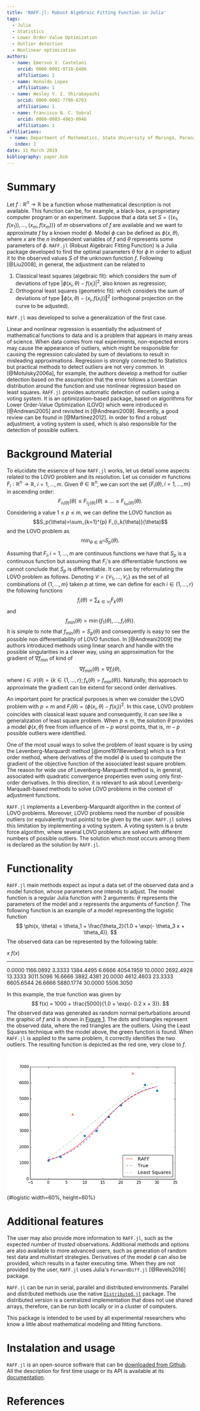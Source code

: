 ```yaml
---
title: 'RAFF.jl: Robust Algebraic Fitting Function in Julia'
tags:
  - Julia
  - Statistics
  - Lower Order-Value Optimization
  - Outlier detection
  - Nonlinear optimization
authors:
  - name: Emerson V. Castelani
    orcid: 0000-0001-9718-6486
    affiliation: 1
  - name: Ronaldo Lopes
    affiliation: 1
  - name: Wesley V. I. Shirabayashi
    orcid: 0000-0002-7790-6703	
    affiliation: 1
  - name: Francisco N. C. Sobral
    orcid: 0000-0003-4963-0946
    affiliation: 1
affiliations:
 - name: Department of Mathematics, State University of Maringá, Paraná, Brazil
   index: 1
date: 11 March 2019
bibliography: paper.bib
---
```


# Summary

Let $f : \mathbb{R}^n \to \mathbb{R}$ be a function whose mathematical description
is not available. This function can be, for example, a black-box, a
proprietary computer program or an experiment. Suppose that a data set
$S = \{(x_1, f(x_1)), \dots, (x_m, f(x_m))\}$ of $m$ observations of
$f$ are available and we want to approximate $f$ by a known model
$\phi$. Model $\phi$ can be defined as $\phi(x, \theta)$, where $x$ are the
$n$ independent variables of $f$ and $\theta$ represents some parameters of
$\phi$. ``RAFF.jl`` (Robust Algebraic Fitting Function) is a Julia
package developed to find the optimal parameters $\theta$ for $\phi$ in
order to adjust it to the observed values $S$ of the unknown function
$f$. Following [@Liu2008], in general, the adjustment can be related to 

1. Classical least squares (algebraic fit): which considers the sum of deviations of type
$\vert \phi(x_i, \theta) - f(x_i) \vert^2$, also known as regression;
2. Orthogonal least squares (geometric fit): which considers the sum of deviations of type
$\Vert \phi(x, \theta)-(x_i,f(x_i))\Vert^2$ (orthogonal projection on the
curve to be adjusted).

``RAFF.jl`` was developed to solve a generalization of the first case.

Linear and nonlinear regression is essentially the adjustment of
mathematical functions to data and is a problem that appears in many
areas of science. When data comes from real experiments, non-expected
errors may cause the appearance of outliers, which might be
responsible for causing the regression calculated by sum of deviations
to result in misleading approximations. Regression is strongly
connected to Statistics but practical methods to detect outliers are
not very common. In [@Motulsky2006a], for example, the authors develop
a method for outlier detection based on the assumption that the error
follows a Lorentzian distribution around the function and use
nonlinear regression based on least squares. ``RAFF.jl`` provides
automatic detection of outliers using a voting system. It is an
optimization-based package, based on algorithms for Lower Order-Value
Optimization (LOVO) which were introduced in [@Andreani2005] and
revisited in [@Andreani2009]. Recently, a good review can be found in
[@Martinez2012]. In order to find a robust adjustment, a voting system
is used, which is also responsible for the detection of possible
outliers.

# Background Material

To elucidate the essence of how ``RAFF.jl`` works, let us detail some aspects related
to the LOVO problem and its resolution. Let us consider $m$ functions
$F_i:\mathbb{R}^n \rightarrow \mathbb{R}$, $i=1,...,m$. Given $\theta \in
\mathbb{R}^n$, we can sort the set $\{F_i(\theta),i=1,...,m\}$ in ascending
order:
$$
F_{i_1(\theta)}(\theta)\leq F_{i_2(\theta)}(\theta)\leq ...\leq
F_{i_m(\theta)}(\theta).
$$
Considering a value $1\leq p \leq m$, we can define the LOVO function as 
$$S_p(\theta)=\sum_{k=1}^{p} F_{i_k(\theta)}(\theta)$$
and the LOVO problem as 
$$\min_{\theta \in \mathbb{R^n}}S_p(\theta).$$

Assuming that $F_i, i=1,...,m$ are continuous functions we have that
$S_p$ is a continuous function but assuming that $F_i$'s are differentiable
functions we cannot conclude that $S_p$ is differentiable. It can see by
reformulating the LOVO problem as follows. Denoting 
$\mathcal{C}=\{\mathcal{C}_1,...,\mathcal{C}_r\}$ as the set of all
combinations of $\{1,...,m\}$ taken $p$ at time, we can define for each $i\in
\{1,...,r\}$ the following functions
$$f_i(\theta)=\sum_{k\in \mathcal{C}_i} F_k(\theta)$$
and 
$$f_{min}(\theta)=\min\{f_1(\theta),...,f_r(\theta)\}.$$
It is simple to note that $f_{\min}(\theta)=S_p(\theta)$ and consequently is
easy to see the possible non differentiability of LOVO function. In
[@Andreani2009] the authors introduced methods using linear search and handle with the possible 
singularities in a clever way, using an approximation for the gradient of $\nabla f_{min}$
of kind of $$\nabla f_{min}(\theta)=\nabla f_i(\theta),$$ where $i \in \mathcal{I}
(\theta)=\{k \in \{1,...,r\};f_k(\theta)=f_{min}(\theta)\}$. Naturally, this
approach to approximate the gradient can be extend for second order derivatives.

An important point for practical purposes is when we consider the LOVO
problem with $p=m$ and $F_i(\theta)=(\phi(x_i,\theta)-f(x_i))^2$. In this case,
LOVO problem coincides with classical least square and consequently, it can see
like a generalization of least square problem. When $p\leq m$, the solution
$\theta$ provides a model $\phi(x,\theta)$ free from influence of $m-p$ worst
points, that is, $m-p$ possible outliers were identified.

One of the most usual ways to solve the problem of least square is by using the 
Levenberg-Marquardt method [@more1978levenberg] which is a first order method,
where derivatives of the model $\phi$ is used to compute the gradient of the
objective function of the associated least square problem. The reason for wide
use of Levenberg-Marquardt method is, in general, associated with quadratic convergence
properties even using only first-order derivatives. In this direction, it is relevant 
to ask about Levenberg-Marquadt-based methods to solve LOVO problems in the context 
of adjustment functions. 

``RAFF.jl`` implements a Levenberg-Marquardt algorithm in the context of LOVO problems. 
Moreover, LOVO problems need the number of possible outliers (or equivalently trust 
points) to be given by the user. ``RAFF.jl`` solves this limitation by implementing a 
voting system. A voting system is a brute force algorithm, where several LOVO problems 
are solved with different numbers of possible outliers. The solution which most occurs 
among them is declared as the solution by ``RAFF.jl``.

# Functionality

``RAFF.jl`` main methods expect as input a data set of the observed
data and a model function, whose parameters one intends to adjust. The
model function is a regular Julia function with 2 arguments: $\theta$
represents the parameters of the model and $x$ represents the
arguments of function $f$. The following function is an example of a
model representing the logistic function $$ \phi(x, \theta) =
\theta_1 + \frac{\theta_2}{1.0 + \exp(- \theta_3 x + \theta_4)}.
$$ The observed data can be represented by the following table:

 $x$      $f(x)$
-------  ---------
 0.0000  1166.0892
 3.3333  1384.4495
 6.6666  4054.1959
10.0000  2692.4928
13.3333  3011.5096
16.6666  3882.4381
20.0000  4612.4603
23.3333  6605.6544
26.6666  5880.1774
30.0000  5506.3050
  
In this example, the true function was given by $$ f(x) = 1000 +
\frac{5000}{1.0 + \exp(- 0.2 x + 3)}. $$ The observed data was
generated as random normal perturbations around the graphic of $f$ and
is shown in [Figure 1](#logistic). The dots and triangles represent
the observed data, where the red triangles are the outliers. Using the
Least Squares technique with the model above, the green function is
found. When `RAFF.jl` is applied to the same problem, it correctly
identifies the two outliers. The resulting function is depicted as the
red one, very close to $f$.

![Points representing the logistic function. The red triangles are two outliers that should be ignored. The blue dashed function is the true one, while the green was obtained by traditional Least Squares techniques and the red one was obtained by `RAFF.jl`.](logistic.png){#logistic
width=60%, height=60%}

# Additional features

The user may also provide more information to ``RAFF.jl``, such as the expected
number of *trusted* observations. Additional methods and options are also
available to more advanced users, such as generation of random test data and
multistart strategies. Derivatives of the model $\phi$ can also be provided,
which results in a faster executing time. When they are not provided by the user,
``RAFF.jl`` uses Julia's ``ForwardDiff.jl`` [@Revels2016] package.

``RAFF.jl`` can be run in serial, parallel and distributed environments.
Parallel and distributed methods use the native
[``Distributed.jl``](https://docs.julialang.org/en/v1.0/stdlib/Distributed/)
package. The distributed version is a centralized implementation that does not
use shared arrays, therefore, can be run both locally or in a cluster of
computers.

This package is intended to be used by all experimental researchers who know a
little about mathematical modeling and fitting functions.

# Instalation and usage

``RAFF.jl`` is an open-source software that can be [downloaded from
Github](https://github.com/fsobral/RAFF.jl). All the description for first time
usage or its API is available at its
[documentation](https://fsobral.github.io/RAFF.jl/stable/).

# References
